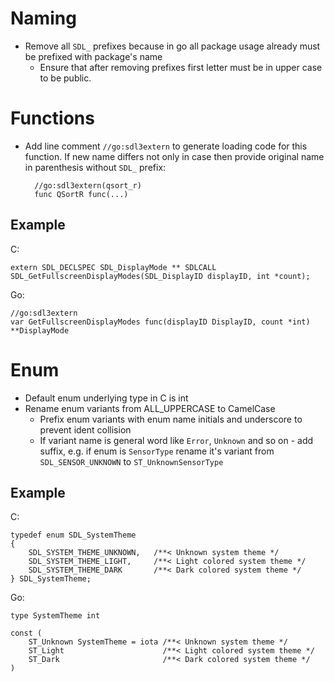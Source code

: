 # Naming
- Remove all `SDL_` prefixes because in go all package usage already must be prefixed with package's name
  - Ensure that after removing prefixes first letter must be in upper case to be public.

# Functions

- Add line comment `//go:sdl3extern` to generate loading code for this function. If new name differs not only in case then provide original name in parenthesis without `SDL_` prefix:

        //go:sdl3extern(qsort_r)
        func QSortR func(...)

## Example
C:

    extern SDL_DECLSPEC SDL_DisplayMode ** SDLCALL SDL_GetFullscreenDisplayModes(SDL_DisplayID displayID, int *count);

Go:

    //go:sdl3extern
    var GetFullscreenDisplayModes func(displayID DisplayID, count *int) **DisplayMode

# Enum

- Default enum underlying type in C is int
- Rename enum variants from ALL_UPPERCASE to CamelCase
  - Prefix enum variants with enum name initials and underscore to prevent ident collision
  - If variant name is general word like `Error`, `Unknown` and so on - add suffix, e.g. if enum is `SensorType` rename it's variant from `SDL_SENSOR_UNKNOWN` to `ST_UnknownSensorType`

## Example
C:

    typedef enum SDL_SystemTheme
    {
        SDL_SYSTEM_THEME_UNKNOWN,   /**< Unknown system theme */
        SDL_SYSTEM_THEME_LIGHT,     /**< Light colored system theme */
        SDL_SYSTEM_THEME_DARK       /**< Dark colored system theme */
    } SDL_SystemTheme;

Go:

    type SystemTheme int

    const (
        ST_Unknown SystemTheme = iota /**< Unknown system theme */
        ST_Light                      /**< Light colored system theme */
        ST_Dark                       /**< Dark colored system theme */
    )